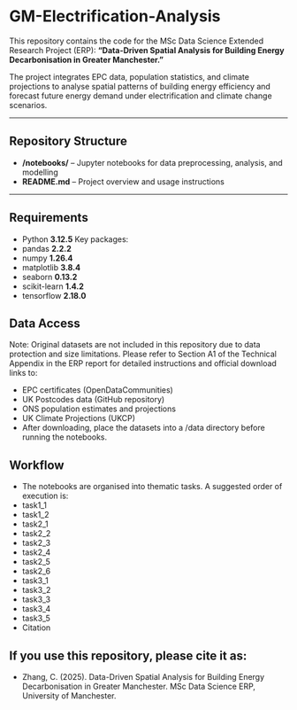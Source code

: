 # GM-Electrification-Analysis
This repository contains the code for the MSc Data Science Extended Research Project (ERP):
**“Data-Driven Spatial Analysis for Building Energy Decarbonisation in Greater Manchester.”**

The project integrates EPC data, population statistics, and climate projections to analyse spatial patterns of building energy efficiency and forecast future energy demand under electrification and climate change scenarios.  

---


## Repository Structure 
- **/notebooks/** – Jupyter notebooks for data preprocessing, analysis, and modelling
- **README.md** – Project overview and usage instructions

---

## Requirements  

- Python **3.12.5** 
Key packages:  
- pandas **2.2.2**
- numpy **1.26.4**
- matplotlib **3.8.4**
- seaborn **0.13.2**
- scikit-learn **1.4.2**
- tensorflow **2.18.0**

## Data Access
Note: Original datasets are not included in this repository due to data protection and size limitations.
Please refer to Section A1 of the Technical Appendix in the ERP report for detailed instructions and official download links to:
- EPC certificates (OpenDataCommunities)
- UK Postcodes data (GitHub repository)
- ONS population estimates and projections
- UK Climate Projections (UKCP)
- After downloading, place the datasets into a /data directory before running the notebooks.

## Workflow
- The notebooks are organised into thematic tasks. A suggested order of execution is:
- task1_1
- task1_2
- task2_1
- task2_2
- task2_3
- task2_4
- task2_5
- task2_6
- task3_1
- task3_2
- task3_3
- task3_4
- task3_5
- Citation

## If you use this repository, please cite it as:
- Zhang, C. (2025). Data-Driven Spatial Analysis for Building Energy Decarbonisation in Greater Manchester. MSc Data Science ERP, University of Manchester.
